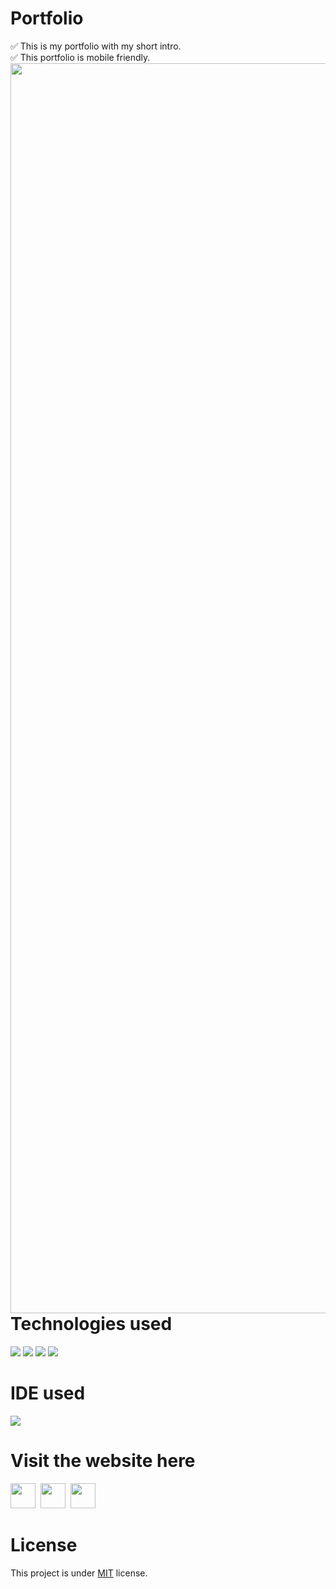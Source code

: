 # Portfolio
✅ This is my portfolio with my short intro.<br/> 
✅ This portfolio is mobile friendly.
<img align="left" width="2000px" src="https://github.com/ValentineFernandes/ValentineFernandes/blob/main/Portfolio/img7.jpg">

# Technologies used
<img src="https://img.shields.io/badge/HTML5-FF3300?style=for-the-badge&logo=html5&logoColor=white">
<img src="https://img.shields.io/badge/CSS3-0066FF?style=for-the-badge&logo=css3&logoColor=white">
<img src="https://img.shields.io/badge/Bootstrap-993399?style=for-the-badge&logo=bootstrap&logoColor=white">
<img src="https://img.shields.io/badge/JavaScript-FFF600?style=for-the-badge&logo=javascript&logoColor=white">

# IDE used
<img src="https://img.shields.io/badge/Atom-00E68A?style=for-the-badge&logo=Atom&logoColor=white">

# Visit the website here
<a href="https://valentinefernandes.github.io/Portfolio/"> 
<img width="40" height="40" src="https://github.com/ValentineFernandes/ValentineFernandes/blob/main/Portfolio/github.png"></a>
&nbsp;<a href="https://portfoliowebsiteapp.netlify.app/"><img width="40" height="40" src="https://github.com/ValentineFernandes/ValentineFernandes/blob/main/Portfolio/netlify.jpg"></a>
&nbsp;<a href="https://portfolio-seven-zeta-11.vercel.app/"><img width="40" height="40" src="https://github.com/ValentineFernandes/ValentineFernandes/blob/main/Portfolio/vercel.png"></a>

# License
This project is under <a href="https://github.com/ValentineFernandes/Portfolio/blob/main/LICENSE">MIT</a> license. 


